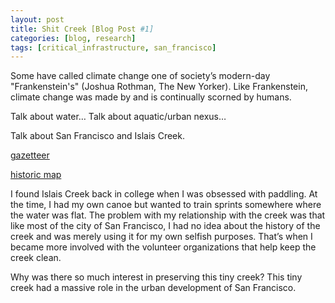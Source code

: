 ```yaml
---
layout: post
title: Shit Creek [Blog Post #1]
categories: [blog, research] 
tags: [critical_infrastructure, san_francisco]
---
```


Some have called climate change one of society’s modern-day "Frankenstein's" (Joshua Rothman, The New Yorker). Like Frankenstein, climate change was made by and is continually scorned by humans.

Talk about water… Talk about aquatic/urban nexus…

Talk about San Francisco and Islais Creek.

[gazetteer](https://pubs.usgs.gov/wsp/0297/report.pdf)

[historic map](http://explore.museumca.org/creeks/1690-SF1869-2007.html)


I found Islais Creek back in college when I was obsessed with paddling. At the time, I had my own canoe but wanted to train sprints somewhere where the water was flat. The problem with my relationship with the creek was that like most of the city of San Francisco, I had no idea about the history of the creek and was merely using it for my own selfish purposes. That’s when I became more involved with the volunteer organizations that help keep the creek clean.

Why was there so much interest in preserving this tiny creek? This tiny creek had a massive role in the urban development of San Francisco.

